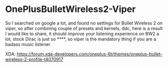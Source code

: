 # OnePlusBulletWireless2-Viper
So I searched on google a lot, and found no settings for Bullet Wireless 2 on viper, so after combining couple of presets and kernels, ddc, here is a result I would like to share, it should improve your listening experience on BW2 a lot, stock Dirac is just so ****, so viper is the mandatory thing if you are a badass music listener

XDA: https://forum.xda-developers.com/oneplus-6t/themes/oneplus-bullet-wireless-2-profile-t4070917
